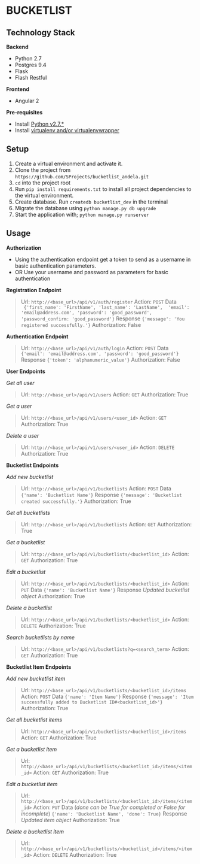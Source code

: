 BUCKETLIST
==========

Technology Stack
----------------

**Backend**
- Python 2.7
- Postgres 9.4
- Flask
- Flash Restful

**Frontend**
- Angular 2

**Pre-requisites**
* Install [Python v2.7.*](https://www.python.org/downloads/)
* Install [virtualenv and/or virtualenvwrapper](http://docs.python-guide.org/en/latest/dev/virtualenvs/)

Setup
-----
1. Create a virtual environment and activate it. 
2. Clone the project from `https://github.com/SProjects/bucketlist_andela.git`
3. `cd` into the project root
4. Run `pip install requirements.txt` to install all project dependencies to the virtual environment.
5. Create database. Run `createdb bucketlist_dev` in the terminal
6. Migrate the database using `python manage.py db upgrade`
7. Start the application with; `python manage.py runserver`

Usage
-----
**Authorization**

- Using the authentication endpoint get a token to send as a username 
in basic authentication parameters.
- OR Use your username and password as parameters for basic 
authentication


**Registration Endpoint**
> Url: ``http://<base_url>/api/v1/auth/register`` 
> Action: ``POST`` 
> Data  
> `` 
> {'first_name': 'FirstName', 'last_name': 'LastName', 
> 'email': 'email@address.com', 'password': 'good_password', 
> 'password_confirm: 'good_password'}
> `` 
> Response 
> ``{'message': 'You registered successfully.'}`` 
> Authorization: False 

**Authentication Endpoint**
> Url: ``http://<base_url>/api/v1/auth/login`` 
> Action: ``POST`` 
> Data  
> ``
> {'email': 'email@address.com', 'password': 'good_password'}
> `` 
> Response 
> ``{'token': 'alphanumeric_value'}`` 
> Authorization: False 

**User Endpoints**

*Get all user*
> Url: ``http://<base_url>/api/v1/users`` 
> Action: ``GET`` 
> Authorization: True 

*Get a user*
> Url: ``http://<base_url>/api/v1/users/<user_id>`` 
> Action: ``GET`` 
> Authorization: True 

*Delete a user*
> Url: ``http://<base_url>/api/v1/users/<user_id>`` 
> Action: ``DELETE`` 
> Authorization: True 

**Bucketlist Endpoints**

*Add new bucketlist*
> Url: ``http://<base_url>/api/v1/bucketlists`` 
> Action: ``POST`` 
> Data  
> ``
> {'name': 'Bucketlist Name'}
> `` 
> Response 
> ``{'message': 'Bucketlist created successfully.'}`` 
> Authorization: True 

*Get all bucketlists*
> Url: ``http://<base_url>/api/v1/bucketlists`` 
> Action: ``GET`` 
> Authorization: True 

*Get a bucketlist* 
> Url: ``http://<base_url>/api/v1/bucketlists/<bucketlist_id>`` 
> Action: ``GET`` 
> Authorization: True 

*Edit a bucketlist*
> Url: ``http://<base_url>/api/v1/bucketlists/<bucketlist_id>`` 
> Action: ``PUT`` 
> Data
> ``
> {'name': 'Bucketlist Name'}
> `` 
> Response 
> *Updated bucketlist object* 
> Authorization: True 

*Delete a bucketlist*
> Url: ``http://<base_url>/api/v1/bucketlists/<bucketlist_id>`` 
> Action: ``DELETE`` 
> Authorization: True 

*Search bucketlists by name*
> Url: ``http://<base_url>/api/v1/bucketlists?q=<search_term>`` 
> Action: ``GET`` 
> Authorization: True 

**Bucketlist Item Endpoints**

*Add new bucketlist item*
> Url: ``http://<base_url>/api/v1/bucketlists/<bucketlist_id>/items`` 
> Action: ``POST`` 
> Data
> ``
> {'name': 'Item Name'}
> `` 
> Response 
> ``{'message': 'Item successfully added to Bucketlist ID#<bucketlist_id>'}`` 
> Authorization: True 

*Get all bucketlist items*
> Url: ``http://<base_url>/api/v1/bucketlists/<bucketlist_id>/items`` 
> Action: ``GET`` 
> Authorization: True 

*Get a bucketlist item*
> Url: ``http://<base_url>/api/v1/bucketlists/<bucketlist_id>/items/<item_id>`` 
> Action: ``GET`` 
> Authorization: True 

*Edit a bucketlist item*
> Url: ``http://<base_url>/api/v1/bucketlists/<bucketlist_id>/items/<item_id>`` 
> Action: ``PUT`` 
> Data (*done can be True for completed or False for incomplete*) 
> ``
> {'name': 'Bucketlist Name', 'done': True}
> `` 
> Response 
> *Updated item object* 
> Authorization: True 

*Delete a bucketlist item*
> Url: ``http://<base_url>/api/v1/bucketlists/<bucketlist_id>/items/<item_id>`` 
> Action: ``DELETE`` 
> Authorization: True 
